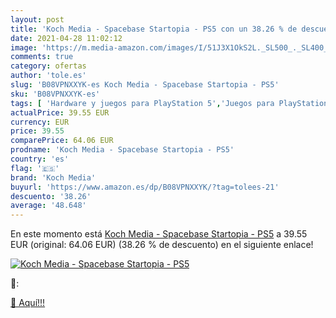 ```yaml
---
layout: post
title: 'Koch Media - Spacebase Startopia - PS5 con un 38.26 % de descuento'
date: 2021-04-28 11:02:12
image: 'https://m.media-amazon.com/images/I/51J3X1OkS2L._SL500_._SL400_.jpg'
comments: true
category: ofertas
author: 'tole.es'
slug: 'B08VPNXXYK-es Koch Media - Spacebase Startopia - PS5'
sku: 'B08VPNXXYK-es'
tags: [ 'Hardware y juegos para PlayStation 5','Juegos para PlayStation 5','Videojuegos','koch media','ps5', ]
actualPrice: 39.55 EUR
currency: EUR
price: 39.55
comparePrice: 64.06 EUR
prodname: 'Koch Media - Spacebase Startopia - PS5'
country: 'es'
flag: '🇪🇸'
brand: 'Koch Media'
buyurl: 'https://www.amazon.es/dp/B08VPNXXYK/?tag=tolees-21'
descuento: '38.26'
average: '48.648'
---
```


En este momento está [Koch Media - Spacebase Startopia - PS5](https://www.amazon.es/dp/B08VPNXXYK/?tag=tolees-21) a 39.55 EUR (original: 64.06 EUR) (38.26 %  de descuento) en el siguiente enlace!

[![Koch Media - Spacebase Startopia - PS5](https://m.media-amazon.com/images/I/51J3X1OkS2L._SL500_._SL400_.jpg)](https://www.amazon.es/dp/B08VPNXXYK/?tag=tolees-21)

🔎:


[🛒 Aquí!!!](https://www.amazon.es/dp/B08VPNXXYK/?tag=tolees-21)
